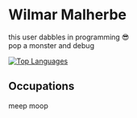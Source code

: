 # Wilmar Malherbe

this user dabbles in programming 😎  
pop a monster and debug 

[![Top Languages](https://github-readme-stats.vercel.app/api/top-langs/?username=williewalvis&layout=compact&theme=dark)](https://github.com/williewalvis)

## Occupations
meep moop
